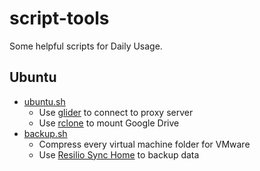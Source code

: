 # script-tools

Some helpful scripts for Daily Usage.

## Ubuntu

- [ubuntu.sh](ubuntu/ubuntu.sh)
  - Use [glider](https://github.com/nadoo/glider) to connect to proxy server
  - Use [rclone](https://github.com/ncw/rclone) to mount Google Drive
- [backup.sh](ubuntu/backup.sh)
  - Compress every virtual machine folder for VMware
  - Use [Resilio Sync Home](https://www.resilio.com/) to backup data